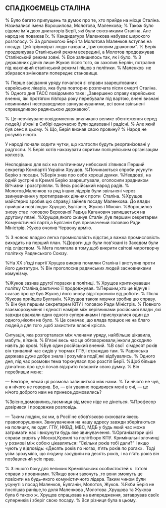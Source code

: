 ## СПАДКОЄМЕЦЬ СТАЛІНА

% Було багато припущень та думок про те, хто прийде на місце Сталіна.
Називалися імена Ворошилова, Молотова, Маленкова;
% Також було відоме ім'я двох диктаторів Берії, які були союзниками Сталіна.
Але народ не поважав їх.
% Кандидатура Маленкова набуває широкого розголосу.
% За допомогою Берії та Молотова Маленков вступає на посаду.
Цей тріумвірат люди назвали „триголовим драконом”.
% Берія продовжував Сталінський режим всередині, а Молотов продовжував Сталінський режим зовні.
% Все залишилось так, як і було.
% З державних діячів лише Жуков після того, як захопив Берлін, потрапив під жахливий сталінський режим і пішов з політики.
% Маленков  не збирався змінювати попереднє становище.

% Перше засідання уряду почалося зі справи заарештованих єврейських лікарів, яка була повторно розпочата після смерті Сталіна.
% Одного дня ТАСС повідомило таке: „Завершено справу єврейських вчених, які протягом півтора року перебували під вартою, вчені визнані невинними і несправедливо звинувачуваними, всі вони звільнені справедливою радянською державою”.

% Це неочікуване повідомлення викликало велике збентеження серед людей,і в'язні в Сибірі одночасно були здивовані і радісні.
% Але який був сенс в цьому.
% Що, Берія визнав свою провину?
% Народ не розумів нічого.

У народі почали ходити чутки, що колгоспи будуть реорганізовані у радгоспи.
% Берія хотів наказувати скритим поліцейським організацям колхозів.

Несподівано для всіх на політичному небосхилі з’явився Перший секретар Компартії України Хрущов.
%Починаються спроби усунути Берію з посади.
%Берія знав про себе хороші думки.
%Невдовзі, на одній зустрічі в Кремлі Берію заарештували, оголосили зрадником Вітчизни і розстріляли.
% Весь російський народ радів.
% Молотов,Маленков та ряд інших лідерів були звільнені через звинувачення у протиправних діяннях проти  Сталіна.
%Хрущов майстерно зробив цю справу,і зайняв посаду Маленкова.
До влади прийшли нові люди: Хрущов, Булганін, Жуков і Мікоян.
%Ворошилов знову стає  головою Верховної Ради,а Каганович залишається на другому плані.
%Хрущов,якого скинув Сталін ,був першим секретарем Комуністичної партії,а Булганін був призначений головою Ради Міністрів.
Жуков очолив Червону армію.

% З новою владою легка промисловість відстає,а важка промисловість виходить на перший план.
%Дороги ,що були пов'язані із Заходом були під слідством.
% Мета полягала в тому,щоб викрити світові миротворчу політику Радянського Союзу.

%На ХХ з'їзді партії Хрущов викрив помилки Сталіна і виступив проти його диктатури.
% Він проголосив радянських людей засновниками комунізму.

%Жуков зазнав другої поразки в політиці.
% Хрущов критикувавши політку Сталіна,фактично її продовжував.
%Першим,хто це відчув і сказав про це був Жуков,і його знову відсторонили від роботи.
% Після Жукова прийшов Булганін.
%Хрущов також мовчки зробив цю справу.
% Він був першим секретарем КПУ і головою Ради Міністрів.
% Повного взаєморозуміння і єдності намірів між керівниками російської влади ,які завжди вважали один одного суперниками і прислухалися один до одного,ніколи не було.
% Це означає ,що влада працює не на благо людей,а для того ,щоб захистити власні крісла.

Ситуація, яка розгорталася між членами уряду, найбільше цікавила, мабуть, в’язнів.
% В'язні весь час це обговорювали,інколи доходило навіть до крові.
%Був один російський вчений.
%В свої  сімдесят років він тривалий час сидів у тюрмах ГПУ,і страждав там.
% Радянська держава дуже добре знала і розуміла події,які відбувались.
% Одного дня, під час розмови тема торкнулася про розстіл Берії.
%Щоб більше дізнатись про це,я почав відкрито говорити свою думку.
% Він перебивши мене:

— Бекторе, нехай ця розмова залишиться між нами.
% Ти нічого не чув, а я нічого не говорив.
Бо, — він уважно подивився мені в очі, — це нічого доброго нам не принесе,домовились?

%Звісно,домовились,таємниця від мене ніде не дінеться.
%Професор довірився і продовжив розповідь.

— Таким людям, як ми, в Росії не обов’язково скоювати якесь правопорушення.
Звинувачення на нашу адресу завжди зберігаються на полицях, як одяг.
ГПУ, НКВД, МВС, МДБ у будь який час може затримати нас і висунути будь яке звинувачення.
%Організатори цієї справи сидять у Москві,Кремлі та політбюро КПУ.
Кримінальні злочинці у розмові між собою цікавляться: “Скільки років тобі дали?” І якщо чують у відповідь: «Десять років по ногах, п’ять років по рогах».
 Тоді усім зрозуміло, що людину засудили на десять років, і на п’ять років він позбавлений усіх прав.

% З іншого боку,для великих Кремлівських особистостей є  готові справи з провинами.
%Якщо вони захочуть ,то вони зможуть це повісити на будь-якого комуністичного лідера.
Таким чином були усунуті з посад Маленков, Булганін, Молотов, Жуков.
%Якби Берія не поспішав раніше,то доля Маленкова ,Молотова ,Хрущова та Жукова була б такою ж.
Хрущов спрацював на випередження, затаврував своїх суперників і зберіг свою посаду.
% Вся різниця була в цьому.